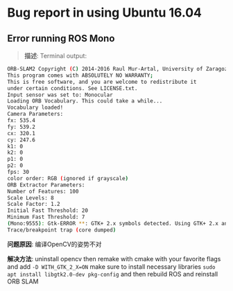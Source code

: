 # Bug report in using Ubuntu 16.04

## Error running ROS Mono
> **描述**:
> Terminal output:
``` bash
ORB-SLAM2 Copyright (C) 2014-2016 Raul Mur-Artal, University of Zaragoza.
This program comes with ABSOLUTELY NO WARRANTY;
This is free software, and you are welcome to redistribute it
under certain conditions. See LICENSE.txt.
Input sensor was set to: Monocular
Loading ORB Vocabulary. This could take a while...
Vocabulary loaded!
Camera Parameters:
fx: 535.4
fy: 539.2
cx: 320.1
cy: 247.6
k1: 0
k2: 0
p1: 0
p2: 0
fps: 30
color order: RGB (ignored if grayscale)
ORB Extractor Parameters:
Number of Features: 100
Scale Levels: 8
Scale Factor: 1.2
Initial Fast Threshold: 20
Minimum Fast Threshold: 7
(Mono:9555): Gtk-ERROR **: GTK+ 2.x symbols detected. Using GTK+ 2.x and GTK+ 3 in the same process is not supported
Trace/breakpoint trap (core dumped)
```

**问题原因**: 编译OpenCV的姿势不对

**解决方法**:
uninstall opencv then remake with cmake with your favorite flags and add `-D WITH_GTK_2_X=ON`
make sure to install necessary libraries `sudo apt install libgtk2.0-dev pkg-config`
and then rebuild ROS and reinstall ORB SLAM